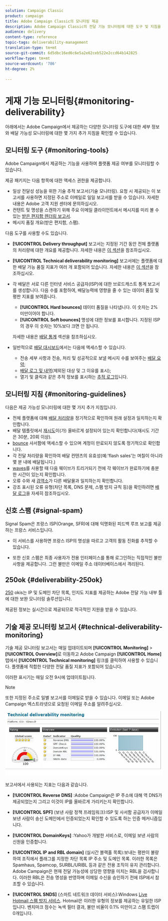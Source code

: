 ```yaml
---
solution: Campaign Classic
product: campaign
title: Adobe Campaign Classic의 모니터링 제공
description: Adobe Campaign Classic의 전달 기능 모니터링에 대한 도구 및 지침을 살펴보십시오.
audience: delivery
content-type: reference
topic-tags: deliverability-management
translation-type: tm+mt
source-git-commit: 6d5dbc16ed6c6e5a2e62ceb522e2ccd64b142825
workflow-type: tm+mt
source-wordcount: '786'
ht-degree: 2%

---
```



# 게재 기능 모니터링{#monitoring-deliverability}

아래에서는 Adobe Campaign에서 제공하는 다양한 모니터링 도구에 대한 세부 정보와 배달 가능성 모니터링에 대한 몇 가지 추가 지침을 확인할 수 있습니다.

## 모니터링 도구 {#monitoring-tools}

Adobe Campaign에서 제공하는 기능을 사용하여 플랫폼 제공 여부를 모니터링할 수 있습니다.

제공 패키지는 다음 항목에 대한 액세스 권한을 제공합니다.

* 일상 전달성 성능을 위한 기술 추적 보고서(기술 모니터링). 요청 시 제공되는 이 보고서를 사용하면 지정된 주소로 이메일로 일일 보고서를 받을 수 있습니다. 자세한 내용은 Adobe 고객 지원 센터에 문의하십시오.
* 컨텐트 및 명성을 스캔하기 위해 주요 이메일 클라이언트에서 메시지를 미리 볼 수 있는 [받은 편지함 렌더링 보고서](../../delivery/using/inbox-rendering.md).
* 메시지 품질 개요(받은 편지함, 스팸).

다음 도구를 사용할 수도 있습니다.

* **[!UICONTROL Delivery throughput]** 보고서는 지정된 기간 동안 전체 플랫폼의 처리량에 대한 개요를 제공합니다. 자세한 내용은 [이 섹션](../../reporting/using/global-reports.md#delivery-throughput)을 참조하십시오.
* **[!UICONTROL Technical deliverability monitoring]** 보고서에는 플랫폼에 대한 배달 가능 품질 지표가 여러 개 포함되어 있습니다. 자세한 내용은 [이 섹션](#technical-deliverability-monitoring)을 참조하십시오.
* 각 배달은 서로 다른 인터넷 서비스 공급자(ISP)에 대한 브로드캐스트 통계 보고서를 생성합니다. 다음 수를 포함하여, 배달능력에 영향을 줄 수 있는 데이터 품질 및 평판 지표를 보여줍니다.
   * **[!UICONTROL Hard bounces]** 데이터 품질을 나타냅니다. 이 숫자는 2% 미만이어야 합니다.
   * **[!UICONTROL Soft bounces]** 명성에 대한 정보를 표시합니다. 지정된 ISP의 경우 이 숫자는 10%보다 크면 안 됩니다.

   자세한 내용은 [배달 통계](../../reporting/using/global-reports.md#delivery-statistics) 섹션을 참조하십시오.
* 일반적으로 [배달 대시보드](../../delivery/using/about-delivery-monitoring.md)에서는 다음에 액세스할 수 있습니다.
   * 전송 세부 사항과 전송, 처리 및 성공적으로 보낼 메시지 수를 보여주는 [배달 요약](../../delivery/using/delivery-dashboard.md#delivery-summary);
   * [배달 로그 및 내역](../../delivery/using/delivery-dashboard.md#delivery-logs-and-history)(제외된 대상 및 그 이유를 표시);
   * 열기 및 클릭과 같은 추적 정보를 표시하는 [추적 로그](../../delivery/using/delivery-dashboard.md#tracking-logs)입니다.

## 모니터링 지침 {#monitoring-guidelines}

다음은 제공 가능성 모니터링에 대한 몇 가지 추가 지침입니다.

* 전체 플랫폼에 대해 [배달 처리량](../../reporting/using/global-reports.md#delivery-throughput)을 정기적으로 확인하여 원래 설정과 일치하는지 확인합니다.
* 배달 템플릿에서 [재시도](../../delivery/using/understanding-delivery-failures.md#retries-after-a-delivery-temporary-failure)이(가) 올바르게 설정되어 있는지 확인합니다(재시도 기간은 30분, 20회 이상).
* [bounce](../../delivery/using/understanding-delivery-failures.md#bounce-mail-management) 사서함에 액세스할 수 있으며 계정이 만료되지 않도록 정기적으로 확인합니다.
* 각 전달 처리량을 확인하여 배달 컨텐츠의 유효성(예:&#39;flash sales&#39;는 며칠이 아니라 몇 분 내에 배달됩니다.)
* [waves](../../delivery/using/steps-sending-the-delivery.md#sending-using-multiple-waves)를 사용할 때 다음 웨이브가 트리거되기 전에 각 웨이브가 완료하기에 충분한 시간이 있는지 확인합니다.
* 오류 수와 새 [검역소](../../delivery/using/understanding-quarantine-management.md)가 다른 배달물과 일치하는지 확인합니다.
* 강조 표시된 오류 유형(차단 목록, DNS 문제, 스팸 방지 규칙 등)을 확인하려면 [배달 로그](../../delivery/using/delivery-dashboard.md#delivery-logs-and-history)을 자세히 참조하십시오.

## 신호 스팸 {#signal-spam}

Signal Spam은 프랑스 ISP(Orange, SFR)에 대해 익명화된 피드백 루프 보고를 제공하는 프랑스 서비스입니다.

* 이 서비스를 사용하면 프랑스 ISP의 명성을 따르고 고객의 활동 진화를 추적할 수 있습니다.

* 또한 신호 스팸은 최종 사용자가 전용 인터페이스를 통해 로그인하는 직접적인 불만 사항을 제공합니다. 그런 불만은 이메일 주소 데이터베이스에서 격리된다.

## 250ok {#deliverability-250ok}

[250](https://250ok.com/) okis는 IP 및 도메인 차단 목록, 인지도 지표를 제공하는 Adobe 전달 가능 내부 툴에 대한 보완 모니터링 솔루션입니다.

제공된 정보는 실시간으로 제공되므로 적극적인 지원을 받을 수 있습니다.

## 기술 제공 모니터링 보고서 {#technical-deliverability-monitoring}

기술 제공 모니터링 보고서는 매일 업데이트되며 **[!UICONTROL Monitoring]** > **[!UICONTROL Overview]**&#x200B;로 이동하고 Adobe Campaign **[!UICONTROL Home]** 탭에서 **[!UICONTROL Technical monitoring]** 링크를 클릭하여 사용할 수 있습니다. 플랫폼에 적합한 다양한 전달 품질 지표가 포함되어 있습니다.

이러한 표시기는 매일 오전 9시에 업데이트됩니다.

>[!NOTE]
>
>또한 지정된 주소로 일별 보고서를 이메일로 받을 수 있습니다. 이메일 또는 Adobe Campaign 엑스트라넷으로 요청된 이메일 주소를 알려주십시오.

![](assets/s_tn_del_monitoring.png)

보고서에서 사용되는 지표는 다음과 같습니다.

* **[!UICONTROL Reverse DNS]** :Adobe Campaign은 IP 주소에 대해 역 DNS가 제공되었는지 그리고 이것이 IP를 올바르게 가리키는지 확인합니다.

* **[!UICONTROL SPF]** (보낸 사람 정책 프레임워크):ISP 및 사서함 공급자가 이메일 보낸 사람이 송신 도메인에서 인증되었는지 확인할 수 있도록 하는 인증 메커니즘입니다.

* **[!UICONTROL DomainKeys]** :Yahoo가 개발한 서비스로, 이메일 보낸 사람의 신원을 인증합니다.

* **[!UICONTROL IP and RBL domain]** (실시간 블랙홀 목록):보내는 평판이 불량하여 조직에서 플래그를 지정한 차단 목록 IP 주소 및 도메인 목록. 이러한 목록은 Spamhaus, Spamcop, SURBL/URIBL 등과 같은 전용 조직이 유지 관리합니다. Adobe Campaign은 현재 전달 가능성에 상당한 영향을 미치는 RBL을 검사합니다. 이러한 RBL은 전송 명성을 반영하며 이메일 수신을 승인하기 전에 ISP에서 참조할 수 있습니다.

* **[!UICONTROL SNDS]** (스마트 네트워크 데이터 서비스):Windows  [Live Hotmail 스팸 방지 서비스](https://sendersupport.olc.protection.outlook.com/snds/FAQ.aspx). Hotmail은 이러한 유형의 정보를 제공하는 유일한 ISP입니다. 벤치마크 점수는 녹색 필터 결과, 불만 비율이 0.1% 미만이고 스팸 트랩이 0개입니다.

<!--### Delivery Reports - Broadcast Statistics {#broadcast-statistics}

Each delivery will generate a broadcast statistics report when you open a delivery in the “Deliveries List”, which includes some reputation metrics that may impact your deliverability.-->
